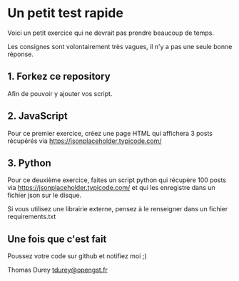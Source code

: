 # Un petit test rapide

Voici un petit exercice qui ne devrait pas prendre beaucoup de temps.

Les consignes sont volontairement très vagues, il n'y a pas une seule bonne réponse.

## 1. Forkez ce repository

Afin de pouvoir y ajouter vos script.

## 2. JavaScript

Pour ce premier exercice, créez une page HTML qui affichera 3 posts récupérés via https://jsonplaceholder.typicode.com/

## 3. Python

Pour ce deuxième exercice, faites un script python qui récupère 100 posts via https://jsonplaceholder.typicode.com/ et qui les enregistre dans un fichier json sur le disque.

Si vous utilisez une librairie externe, pensez à le renseigner dans un fichier requirements.txt

## Une fois que c'est fait

Poussez votre code sur github et notifiez moi ;)

Thomas Durey <tdurey@opengst.fr>
